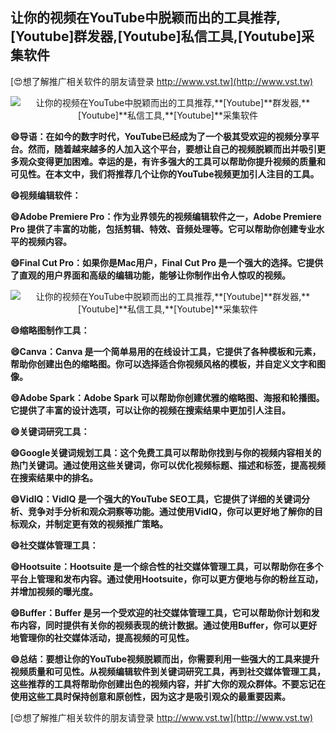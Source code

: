 ## **让你的视频在YouTube中脱颖而出的工具推荐,**[Youtube]**群发器,**[Youtube]**私信工具,**[Youtube]**采集软件**

[😍想了解推广相关软件的朋友请登录 http://www.vst.tw](http://www.vst.tw)

 <center><img src="https://vst.tw/MP4/tuiguang/png/2.png" alt="让你的视频在YouTube中脱颖而出的工具推荐,**[Youtube]**群发器,**[Youtube]**私信工具,**[Youtube]**采集软件"></center>

**😄导语：在如今的数字时代，YouTube已经成为了一个极其受欢迎的视频分享平台。然而，随着越来越多的人加入这个平台，要想让自己的视频脱颖而出并吸引更多观众变得更加困难。幸运的是，有许多强大的工具可以帮助你提升视频的质量和可见性。在本文中，我们将推荐几个让你的YouTube视频更加引人注目的工具。**

**😄视频编辑软件：**

**😄Adobe Premiere Pro：作为业界领先的视频编辑软件之一，Adobe Premiere Pro 提供了丰富的功能，包括剪辑、特效、音频处理等。它可以帮助你创建专业水平的视频内容。**

**😄Final Cut Pro：如果你是Mac用户，Final Cut Pro 是一个强大的选择。它提供了直观的用户界面和高级的编辑功能，能够让你制作出令人惊叹的视频。**

 <center><img src="https://vst.tw/MP4/tuiguang/png/8.png" alt="让你的视频在YouTube中脱颖而出的工具推荐,**[Youtube]**群发器,**[Youtube]**私信工具,**[Youtube]**采集软件"></center>

**😄缩略图制作工具：**

**😄Canva：Canva 是一个简单易用的在线设计工具，它提供了各种模板和元素，帮助你创建出色的缩略图。你可以选择适合你视频风格的模板，并自定义文字和图像。**

**😄Adobe Spark：Adobe Spark 可以帮助你创建优雅的缩略图、海报和轮播图。它提供了丰富的设计选项，可以让你的视频在搜索结果中更加引人注目。**

**😄关键词研究工具：**

**😄Google关键词规划工具：这个免费工具可以帮助你找到与你的视频内容相关的热门关键词。通过使用这些关键词，你可以优化视频标题、描述和标签，提高视频在搜索结果中的排名。**

**😄VidIQ：VidIQ 是一个强大的YouTube SEO工具，它提供了详细的关键词分析、竞争对手分析和观众洞察等功能。通过使用VidIQ，你可以更好地了解你的目标观众，并制定更有效的视频推广策略。**

**😄社交媒体管理工具：**

**😄Hootsuite：Hootsuite 是一个综合性的社交媒体管理工具，可以帮助你在多个平台上管理和发布内容。通过使用Hootsuite，你可以更方便地与你的粉丝互动，并增加视频的曝光度。**

**😄Buffer：Buffer 是另一个受欢迎的社交媒体管理工具，它可以帮助你计划和发布内容，同时提供有关你的视频表现的统计数据。通过使用Buffer，你可以更好地管理你的社交媒体活动，提高视频的可见性。**

**😄总结：要想让你的YouTube视频脱颖而出，你需要利用一些强大的工具来提升视频质量和可见性。从视频编辑软件到关键词研究工具，再到社交媒体管理工具，这些推荐的工具将帮助你创建出色的视频内容，并扩大你的观众群体。不要忘记在使用这些工具时保持创意和原创性，因为这才是吸引观众的最重要因素。**

[😍想了解推广相关软件的朋友请登录 http://www.vst.tw](http://www.vst.tw)



